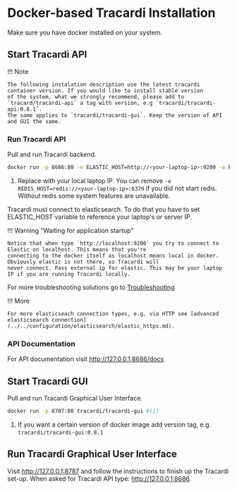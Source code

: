 # Docker-based Tracardi Installation

Make sure you have docker installed on your system.

## Start Tracardi API

!!! Note

    The following instalation description use the latest tracardi container version. If you would like to install stable version 
    of the system, what we strongly recommend, please add to `tracard/tracardi-api` a tag with version, e.g `tracardi/tracardi-api:0.8.1`. 
    The same applies to `tracardi/tracardi-gui`. Keep the version of API and GUI the same. 

### Run Tracardi API

Pull and run Tracardi backend.

```bash
docker run -p 8686:80 -e ELASTIC_HOST=http://<your-laptop-ip>:9200 -e REDIS_HOST=redis://<your-laptop-ip>:6379 tracardi/tracardi-api #(1)
```

1. Replace <your-laptop-ip> with your local laptop IP. You can remove `-e REDIS_HOST=redis://<your-laptop-ip>:6379` if
   you did not start redis. Without redis some system features are unavailable.

Tracardi must connect to elasticsearch. To do that you have to set ELASTIC_HOST variable to reference your laptop's or
server IP.

!!! Warning "Waiting for application startup"

    Notice that when type `http://localhost:9200` you try to connect to Elastic on localhost. This means that you're
    connecting to the docker itself as localhost means local in docker. Obviously elastic is not there, so Tracardi will
    never connect. Pass external ip for elastic. This may be your laptop IP if you are running Tracardi locally.

For more troubleshooting solutions go to [Troubleshooting](../../trouble/index.md)

!!! More

    For more elasticseach connection types, e.g. via HTTP see [advanced elasticsearch connection](../../configuration/elasticsearch/elastic_https.md).

### API Documentation

For API documentation visit http://127.0.0.1:8686/docs

## Start Tracardi GUI

Pull and run Tracardi Graphical User Interface.

```bash
docker run -p 8787:80 tracardi/tracardi-gui #(1)
```

1. If you want a certain version of docker image add version tag, e.g. `tracardi/tracardi-gui:0.8.1`

## Run Tracardi Graphical User Interface

Visit http://127.0.0.1:8787 and follow the instructions to finish up the Tracardi set-up. 
When asked for Tracardi API type: http://127.0.0.1:8686. 